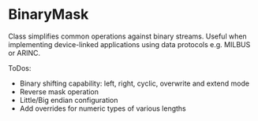 BinaryMask
==========

Class simplifies common operations against binary streams. Useful when implementing device-linked applications using data protocols e.g. MILBUS or ARINC.

ToDos:  
* Binary shifting capability: left, right, cyclic, overwrite and extend mode  
* Reverse mask operation  
* Little/Big endian configuration  
* Add overrides for numeric types of various lengths  